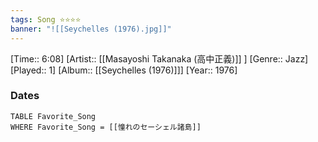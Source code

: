 ```yaml
---
tags: Song ⭐⭐⭐⭐ 
banner: "![[Seychelles (1976).jpg]]"
---
```

[Time:: 6:08]
[Artist:: [[Masayoshi Takanaka (高中正義)]] ]
[Genre:: Jazz]
[Played:: 1]
[Album:: [[Seychelles (1976)]]]
[Year:: 1976]
### Dates
````dataview
TABLE Favorite_Song
WHERE Favorite_Song = [[憧れのセーシェル諸島]]
````
